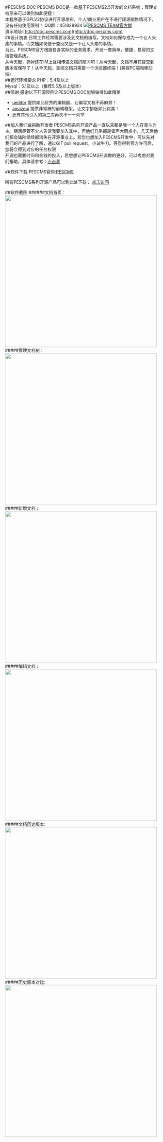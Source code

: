 #PESCMS DOC
PESCMS DOC是一款基于PESCMS2.5开发的文档系统：管理文档原来可以做到如此便捷！  
本程序基于GPLV2协议进行开源发布，个人/商业用户在不进行闭源销售情况下，没有任何使用限制！
QQ群：451828934 <a target="_blank" href="http://shang.qq.com/wpa/qunwpa?idkey=70b9d382c5751b7b64117191a71d083fbab885f1fb7c009f0dc427851300be3a"><img border="0" src="http://pub.idqqimg.com/wpa/images/group.png" alt="PESCMS TEAM官方群" title="PESCMS TEAM官方群"></a>  
演示地址:[http://doc.pescms.com](http://doc.pescms.com)  
##设计初衷
日常工作经常需要涉及到文档的编写。文档如何保存成为一个让人头疼的事情。而文档如何便于查阅又是一个让人头疼的事情。  
为此，PESCMS官方根据自身实际的业务需求，开发一套简单，便捷，易容的文档管理系统。  
从今天起，扔掉还在IM上互相传递文档的陋习吧！从今天起，文档不用在提交到版本库保存了！从今天起，查阅文档只需要一个浏览器终端！(兼容PC端和移动端)  
##运行环境要求
PHP：5.4及以上  
Mysql：5.1及以上（推荐5.5及以上版本）  
##鸣谢
感谢以下开源项目让PESCMS DOC能够做得如此精美

* [ueditor](http://ueditor.baidu.com/) 提供如此优秀的编辑器，让编写文档不再麻烦！
* [amazeui](http://amazeui.org/) 提供非常棒的前端框架，让文字排版如此优美！
* 还有其他引入的第三库再次不一一列举

##加入我们或捐助开发者
PESCMS系列开源产品一直以来都是我一个人在奋斗为主。期间尽管不少人告诉我要加入其中，但他们几乎都是雷声大雨点小，几天后他们都会陆陆续续都消失在开源事业上。若您也想加入PESCMS开发中，可以先对我们的产品进行了解，通过GIT pull request，小试牛刀。等您得到官方许可后，您将会得到对应的任务权限  
开源也需要时间和金钱的投入，若您想让PESCMS开源做的更好，可以考虑对我们捐助。具体请参考：[点击我](http://www.pescms.com/index.php?m=Page&a=view&id=1)  

##软件下载
PESCMS官网:[PESCMS](http://www.pescms.com/)  

所有PESCMS系列开源产品可以到此处下载： [点击访问](http://www.pescms.com/d/2)  

##软件截图
######文档首页：
<a href="http://ww2.sinaimg.cn/large/d2d33fbfgw1ew6efha745j213i0sljx4.jpg" target="_blank"><img src="http://ww2.sinaimg.cn/large/d2d33fbfgw1ew6efha745j213i0sljx4.jpg" width="500" /></a>
#####管理文档树：
<a href="http://ww4.sinaimg.cn/large/d2d33fbfgw1ew6efgzv6lj20pm08idh1.jpg" target="_blank"><img src="http://ww4.sinaimg.cn/mw690/d2d33fbfgw1ew6efgzv6lj20pm08idh1.jpg" width="500" /></a>
#####新增文档：
<a href="http://ww4.sinaimg.cn/large/d2d33fbfgw1ew6efjprdkj20sn0hbwg4.jpg" target="_blank"><img src="http://ww4.sinaimg.cn/large/d2d33fbfgw1ew6efjprdkj20sn0hbwg4.jpg" width="500" /></a>
#####编辑文档：
<a href="http://ww2.sinaimg.cn/large/d2d33fbfgw1ew6efk33ncj20i00elmy7.jpg" target="_blank"><img src="http://ww2.sinaimg.cn/large/d2d33fbfgw1ew6efk33ncj20i00elmy7.jpg" width="500" /></a>
#####文档历史版本:
<a href="http://ww2.sinaimg.cn/mw690/d2d33fbfgw1ew6efgm3jlj20fe07774m.jpg" target="_blank"><img src="http://ww2.sinaimg.cn/mw690/d2d33fbfgw1ew6efgm3jlj20fe07774m.jpg" width="500" /></a>
#####历史版本对比:
<a href="http://ww1.sinaimg.cn/mw690/d2d33fbfgw1ew6efgcvlnj212n0773z6.jpg" target="_blank"><img src="http://ww1.sinaimg.cn/mw690/d2d33fbfgw1ew6efgcvlnj212n0773z6.jpg" width="500" /></a>
